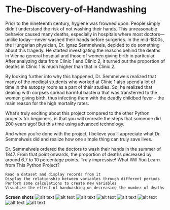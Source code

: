# The-Discovery-of-Handwashing
Prior to the nineteenth century, hygiene was frowned upon. People simply didn’t understand the risk of not washing their hands. This unreasonable behavior caused many deaths, especially in hospitals where most doctors—unlike today—never washed their hands before surgeries. In the mid-1800s, the Hungarian physician, Dr. Ignaz Semmelweis, decided to do something about this tragedy. He started investigating the reasons behind the deaths in Vienna general hospital and those of women giving birth in particular. After analyzing data from Clinic 1 and Clinic 2, it turned out the proportion of deaths in Clinic 1 is much higher than that in Clinic 2.

By looking further into why this happened, Dr. Semmelweis realized that many of the medical students who worked at Clinic 1 also spend a lot of time in the autopsy room as a part of their studies. So, he realized that dealing with corpses spread harmful bacteria that was transferred to the women giving birth, thus infecting them with the deadly childbed fever - the main reason for the high mortality rates.

What’s truly exciting about this project compared to the other Python projects for beginners, is that you will recreate the steps that someone did 200 years ago! But this time using advanced technology.

And when you’re done with the project, I believe you’ll appreciate what Dr. Semmelweis did and realize how one simple thing can truly save lives.

Dr. Semmelweis ordered the doctors to wash their hands in the summer of 1847. From that point onwards, the proportion of deaths decreased by around 6.7 to 10 percentage points. Truly impressive!
What Will You Learn from This Python Project?

    Read a dataset and display records from it
    Display the relationship between variables through different periods
    Perform some calculations to create new variables
    Visualize the effect of handwashing on decreasing the number of deaths
**Screen shots**
![alt text](https://github.com/AbidaNidhal/The-Discovery-of-Handwashing/blob/main/1.jpg)
![alt text](https://github.com/AbidaNidhal/The-Discovery-of-Handwashing/blob/main/2.jpg)
![alt text](https://github.com/AbidaNidhal/The-Discovery-of-Handwashing/blob/main/3.jpg)
![alt text](https://github.com/AbidaNidhal/The-Discovery-of-Handwashing/blob/main/4.jpg)
![alt text](https://github.com/AbidaNidhal/The-Discovery-of-Handwashing/blob/main/5.jpg)
![alt text](https://github.com/AbidaNidhal/The-Discovery-of-Handwashing/blob/main/6.jpg)
![alt text](https://github.com/AbidaNidhal/The-Discovery-of-Handwashing/blob/main/7.jpg)
![alt text](https://github.com/AbidaNidhal/The-Discovery-of-Handwashing/blob/main/8.jpg)
